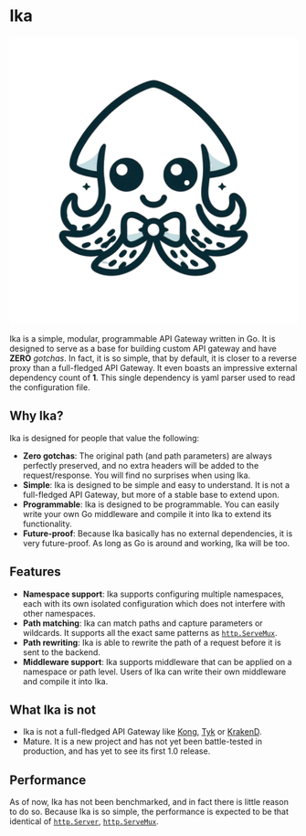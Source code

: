 # Ika

<p align="center">
  <img src="https://github.com/ALX99/ika/blob/main/logo.png" />
</p>

Ika is a simple, modular, programmable API Gateway written in Go. It is designed to serve as a base for building custom API gateway and have **ZERO** *gotchas*.
In fact, it is so simple, that by default, it is closer to a reverse proxy than a full-fledged API Gateway. It even boasts an impressive external dependency count of **1**.
This single dependency is yaml parser used to read the configuration file.


## Why Ika?

Ika is designed for people that value the following:

- **Zero gotchas**: The original path (and path parameters) are always perfectly preserved, and no extra headers will be added to the request/response. You will find no surprises when using Ika.
- **Simple**: Ika is designed to be simple and easy to understand. It is not a full-fledged API Gateway, but more of a stable base to extend upon.
- **Programmable**: Ika is designed to be programmable. You can easily write your own Go middleware and compile it into Ika to extend its functionality.
- **Future-proof**: Because Ika basically has no external dependencies, it is very future-proof. As long as Go is around and working, Ika will be too.

## Features

- **Namespace support**: Ika supports configuring multiple namespaces, each with its own isolated configuration which does not interfere with other namespaces.
- **Path matching**: Ika can match paths and capture parameters or wildcards. It supports all the exact same patterns as [`http.ServeMux`](https://pkg.go.dev/net/http#hdr-Patterns).
- **Path rewriting**: Ika is able to rewrite the path of a request before it is sent to the backend.
- **Middleware support**: Ika supports middleware that can be applied on a namespace or path level. Users of Ika can write their own middleware and compile it into Ika.

## What Ika is not

- Ika is not a full-fledged API Gateway like [Kong](https://konghq.com/products/kong-gateway), [Tyk](https://tyk.io) or [KrakenD](https://www.krakend.io).
- Mature. It is a new project and has not yet been battle-tested in production, and has yet to see its first 1.0 release.


## Performance

As of now, Ika has not been benchmarked, and in fact there is little reason to do so.
Because Ika is so simple, the performance is expected to be that identical of [`http.Server`](https://pkg.go.dev/net/http#Server), [`http.ServeMux`](https://pkg.go.dev/net/http#ServeMux).
